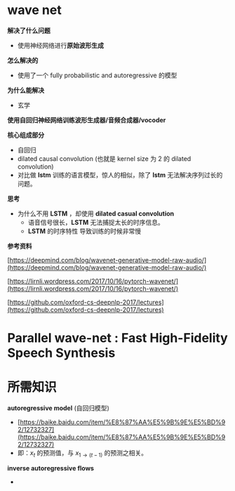 # wave net

**解决了什么问题**

* 使用神经网络进行**原始波形生成**

**怎么解决的**

* 使用了一个 fully probabilistic and autoregressive 的模型

**为什么能解决**

* 玄学



**使用自回归神经网络训练波形生成器/音频合成器/vocoder** 



**核心组成部分**

* 自回归
* dilated causal convolution (也就是 kernel size 为 2 的 dilated convolution)
* 对比做 **lstm** 训练的语言模型，惊人的相似，除了 **lstm** 无法解决序列过长的问题。



**思考**

* 为什么不用 **LSTM** ，却使用 **dilated casual convolution**
  * 语音信号很长，**LSTM** 无法捕捉太长的时序信息。
  * **LSTM** 的时序特性 导致训练的时候非常慢



**参考资料**

[https://deepmind.com/blog/wavenet-generative-model-raw-audio/](https://deepmind.com/blog/wavenet-generative-model-raw-audio/)

[https://lirnli.wordpress.com/2017/10/16/pytorch-wavenet/](https://lirnli.wordpress.com/2017/10/16/pytorch-wavenet/)

[https://github.com/oxford-cs-deepnlp-2017/lectures](https://github.com/oxford-cs-deepnlp-2017/lectures)



# Parallel wave-net : Fast High-Fidelity Speech Synthesis





# 所需知识

**autoregressive model** (自回归模型)

* [https://baike.baidu.com/item/%E8%87%AA%E5%9B%9E%E5%BD%92/12732327](https://baike.baidu.com/item/%E8%87%AA%E5%9B%9E%E5%BD%92/12732327)
* 即：$x_t$ 的预测值，与 $x_{1\rightarrow (t-1)}$ 的预测之相关。



**inverse autoregressive flows**

* ​